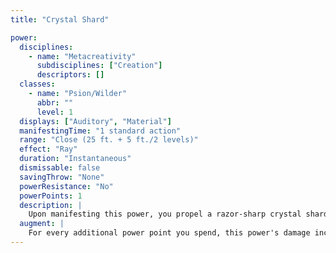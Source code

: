 ```yaml
---
title: "Crystal Shard"

power:
  disciplines:
    - name: "Metacreativity"
      subdisciplines: ["Creation"]
      descriptors: []
  classes:
    - name: "Psion/Wilder"
      abbr: ""
      level: 1
  displays: ["Auditory", "Material"]
  manifestingTime: "1 standard action"
  range: "Close (25 ft. + 5 ft./2 levels)"
  effect: "Ray"
  duration: "Instantaneous"
  dismissable: false
  savingThrow: "None"
  powerResistance: "No"
  powerPoints: 1
  description: |
    Upon manifesting this power, you propel a razor-sharp crystal shard at your target. You must succeed on a ranged touch attack with the ray to deal damage to a target. The ray deals {% die_roll 1 6 0 %} points of piercing damage.
  augment: |
    For every additional power point you spend, this power's damage increases by {% die_roll 1 6 0 %} points.
---
```

